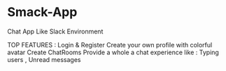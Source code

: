# Smack-App
Chat App Like Slack Environment

TOP FEATURES :
Login & Register
Create your own profile with colorful avatar Create ChatRooms
Provide a whole a chat experience like :
Typing users , Unread messages 
